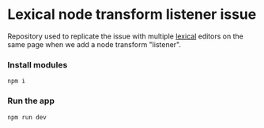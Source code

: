 # Lexical node transform listener issue

Repository used to replicate the issue with multiple [lexical](https://github.com/facebook/lexical) editors on the same page when we add a node transform "listener".

### Install modules
```
npm i
```

### Run the app
```
npm run dev
```
